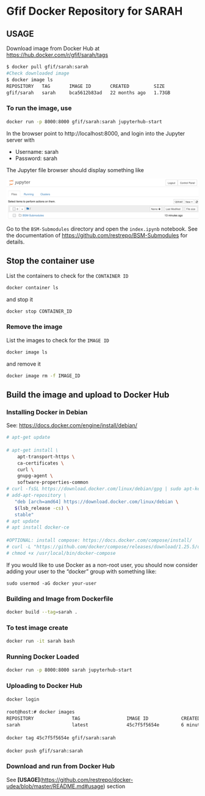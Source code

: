 
# Gfif Docker Repository for SARAH

## USAGE
Download image from Docker Hub at https://hub.docker.com/r/gfif/sarah/tags
```bash
$ docker pull gfif/sarah:sarah
#Check downloaded image
$ docker image ls
REPOSITORY   TAG       IMAGE ID       CREATED         SIZE
gfif/sarah   sarah     bca5612b83ad   22 months ago   1.73GB
```
### To run the image, use
```bash
docker run -p 8000:8000 gfif/sarah:sarah jupyterhub-start
```
In the browser point to http://localhost:8000, and login into the Jupyter server with
* Username: sarah 
* Password: sarah

The Jupyter file browser should display something like

![img](https://raw.githubusercontent.com/restrepo/docker-udea/master/hub.png)

Go to the `BSM-Submodules` directory and open the `index.ipynb` notebook. See the documentation of https://github.com/restrepo/BSM-Submodules for details.

## Stop the container use
List the containers to check for the `CONTAINER ID`
```bash
docker container ls
```
and stop it
```bash
docker stop CONTAINER_ID
```
### Remove the image
List the images to check for the `IMAGE ID`
```bash
docker image ls
```
and remove it
```bash
docker image rm -f IMAGE_ID
```

## Build the image and upload to Docker Hub

### Installing Docker in Debian
See: https://docs.docker.com/engine/install/debian/
```bash
# apt-get update

# apt-get install \
    apt-transport-https \
    ca-certificates \
    curl \
    gnupg-agent \
    software-properties-common
# curl -fsSL https://download.docker.com/linux/debian/gpg | sudo apt-key add -        
# add-apt-repository \
   "deb [arch=amd64] https://download.docker.com/linux/debian \
   $(lsb_release -cs) \
   stable"
# apt update
# apt install docker-ce

#OPTIONAL: install compose: https://docs.docker.com/compose/install/
# curl -L "https://github.com/docker/compose/releases/download/1.25.5/docker-compose-$(uname -s)-$(uname -m)" -o /usr/local/bin/docker-compose
# chmod +x /usr/local/bin/docker-compose
```

If you would like to use Docker as a non-root user, you should now consider adding your user to the “docker” group with something like:
```
sudo usermod -aG docker your-user
```

### Building and Image from Dockerfile
```.sh
docker build --tag=sarah .
```

### To test image create 
```.sh
docker run -it sarah bash
```

### Running Docker Loaded
```.sh
docker run -p 8000:8000 sarah jupyterhub-start
```

### Uploading to Docker Hub

```.sh
docker login

root@host:# docker images
REPOSITORY              TAG                 IMAGE ID            CREATED             SIZE
sarah                   latest              45c7f5f5654e        6 minutes ago       1.73GB

docker tag 45c7f5f5654e gfif/sarah:sarah

docker push gfif/sarah:sarah
```

### Download and run from Docker Hub
See __[USAGE]__(https://github.com/restrepo/docker-udea/blob/master/README.md#usage) section 
